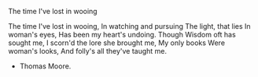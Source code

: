 The time I've lost in wooing

The time I've lost in wooing,
In watching and pursuing
The light, that lies
In woman's eyes,
Has been my heart's undoing.
Though Wisdom oft has sought me,
I scorn'd the lore she brought me,
My only books
Were woman's looks,
And folly's all they've taught me.
- Thomas Moore.